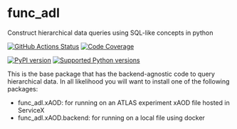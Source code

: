 # func_adl

 Construct hierarchical data queries using SQL-like concepts in python

[![GitHub Actions Status](https://github.com/iris-hep/func_adl/workflows/CI/CD/badge.svg)](https://github.com/iris-hep/func_adl/actions)
[![Code Coverage](https://codecov.io/gh/iris-hep/func_adl/graph/badge.svg)](https://codecov.io/gh/iris-hep/func_adl)

[![PyPI version](https://badge.fury.io/py/func-adl.svg)](https://badge.fury.io/py/func-adl)
[![Supported Python versions](https://img.shields.io/pypi/pyversions/func-adl.svg)](https://pypi.org/project/func-adl/)

This is the base package that has the backend-agnostic code to query hierarchical data. In all likelihood you will want to install
one of the following packages:

- func_adl.xAOD: for running on an ATLAS experiment xAOD file hosted in ServiceX
- func_adl.xAOD.backend: for running on a local file using docker
